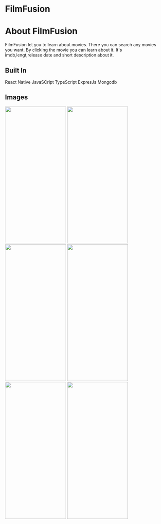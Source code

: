 # FilmFusion

# About FilmFusion
FilmFusion let you to learn about movies. There you can search any movies you want. By  clicking the movie you can learn about it. It's imdb,lengt,release date and short description about it.

## Built In
React Native
JavaSCript
TypeScript
ExpresJs
Mongodb

## Images


<img src="https://github.com/VusalSoltanov/FilmFusion/assets/105803418/022713f7-7a7e-4e8c-bc4f-e5c82132e893" width="200" height="450">
<img src="https://github.com/VusalSoltanov/FilmFusion/assets/105803418/b07c34c3-d011-446f-ac90-84be1a07ed45" width="200" height="450">
<img src="https://github.com/VusalSoltanov/FilmFusion/assets/105803418/9a3f7f53-f466-43d0-be09-d641bfb4be02" width="200" height="450">
<img src="https://github.com/VusalSoltanov/FilmFusion/assets/105803418/b636b05f-a238-4973-b48b-4cf446c4a20c" width="200" height="450">
<img src="https://github.com/VusalSoltanov/FilmFusion/assets/105803418/f532eb71-301e-4c47-bebc-0756b63e9bc8" width="200" height="450">
<img src="https://github.com/VusalSoltanov/FilmFusion/assets/105803418/484a567e-b777-47cc-a64e-74d25932fe86" width="200" height="450">

